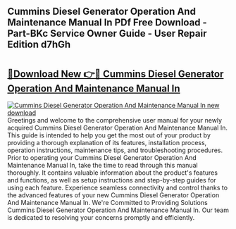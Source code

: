 ## Cummins Diesel Generator Operation And Maintenance Manual In PDf Free Download - Part-BKc Service Owner Guide - User Repair Edition d7hGh

# <h2><a href="http://bc15533.oget.top/?id=Cummins+Diesel+Generator+Operation+And+Maintenance+Manual+In">🔗Download New 👉🔴 Cummins Diesel Generator Operation And Maintenance Manual In</a></h2>

[![Cummins Diesel Generator Operation And Maintenance Manual In new download](https://i.imgur.com/5g1atiW.png)](http://bc15533.oget.top/?id=Cummins+Diesel+Generator+Operation+And+Maintenance+Manual+In)
Greetings and welcome to the comprehensive user manual for your newly acquired Cummins Diesel Generator Operation And Maintenance Manual In. This guide is intended to help you get the most out of your product by providing a thorough explanation of its features, installation process, operation instructions, maintenance tips, and troubleshooting procedures. Prior to operating your Cummins Diesel Generator Operation And Maintenance Manual In, take the time to read through this manual thoroughly. It contains valuable information about the product's features and functions, as well as setup instructions and step-by-step guides for using each feature. Experience seamless connectivity and control thanks to the advanced features of your new Cummins Diesel Generator Operation And Maintenance Manual In. We're Committed to Providing Solutions Cummins Diesel Generator Operation And Maintenance Manual In. Our team is dedicated to resolving your concerns promptly and efficiently.
